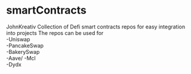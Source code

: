 # smartContracts
JohnKreativ Collection of Defi smart contracts repos for easy integration into projects
The repos can be used for \
-Uniswap \
-PancakeSwap \
-BakerySwap \
-Aave/
-Mcl <br>
-Dydx
